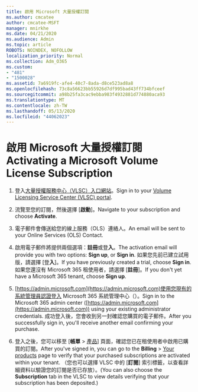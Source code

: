 ```yaml
---
title: 啟用 Microsoft 大量授權訂閱
ms.author: cmcatee
author: cmcatee-MSFT
manager: mnirkhe
ms.date: 04/21/2020
ms.audience: Admin
ms.topic: article
ROBOTS: NOINDEX, NOFOLLOW
localization_priority: Normal
ms.collection: Adm_O365
ms.custom:
- "481"
- "1500028"
ms.assetid: 7a6919fc-afe4-40c7-8ada-d8ce523ad8a8
ms.openlocfilehash: 73c8a56623bb55926d7df995bad43ff734bfceef
ms.sourcegitcommit: a98b25fa3cac9ebba983f4932881d774880aca93
ms.translationtype: MT
ms.contentlocale: zh-TW
ms.lasthandoff: 05/13/2020
ms.locfileid: "44062023"
---
```

# <a name="activating-a-microsoft-volume-license-subscription"></a><span data-ttu-id="d92f5-102">啟用 Microsoft 大量授權訂閱</span><span class="sxs-lookup"><span data-stu-id="d92f5-102">Activating a Microsoft Volume License Subscription</span></span>

1. <span data-ttu-id="d92f5-103">登入[大量授權服務中心（VLSC）入口網站](https://go.microsoft.com/fwlink/p/?LinkId=329762)。</span><span class="sxs-lookup"><span data-stu-id="d92f5-103">Sign in to your [Volume Licensing Service Center (VLSC) portal](https://go.microsoft.com/fwlink/p/?LinkId=329762).</span></span>

2. <span data-ttu-id="d92f5-104">流覽至您的訂閱，然後選擇 [**啟動**]。</span><span class="sxs-lookup"><span data-stu-id="d92f5-104">Navigate to your subscription and choose **Activate**.</span></span>

3. <span data-ttu-id="d92f5-105">電子郵件會傳送給您的線上服務（OLS）連絡人。</span><span class="sxs-lookup"><span data-stu-id="d92f5-105">An email will be sent to your Online Services (OLS) Contact.</span></span>

4. <span data-ttu-id="d92f5-106">啟用電子郵件將提供兩個選項：**註冊**或登**入**。</span><span class="sxs-lookup"><span data-stu-id="d92f5-106">The activation email will provide you with two options: **Sign up**, or **Sign in**.</span></span> <span data-ttu-id="d92f5-107">如果您先前已建立試用版，請選擇 [登**入**]。</span><span class="sxs-lookup"><span data-stu-id="d92f5-107">If you have previously created a trial, choose **Sign in**.</span></span> <span data-ttu-id="d92f5-108">如果您還沒有 Microsoft 365 租使用者，請選擇 [**註冊**]。</span><span class="sxs-lookup"><span data-stu-id="d92f5-108">If you don't yet have a Microsoft 365 tenant, choose **Sign up**.</span></span>

5. <span data-ttu-id="d92f5-109">[https://admin.microsoft.com](https://admin.microsoft.com)使用您現有的系統管理員認證登入 Microsoft 365 系統管理中心（）。</span><span class="sxs-lookup"><span data-stu-id="d92f5-109">Sign in to the Microsoft 365 admin center ([https://admin.microsoft.com](https://admin.microsoft.com)) using your existing administrator credentials.</span></span> <span data-ttu-id="d92f5-110">成功登入後，您會收到另一封確認您購買的電子郵件。</span><span class="sxs-lookup"><span data-stu-id="d92f5-110">After you successfully sign in, you'll receive another email confirming your purchase.</span></span>

6. <span data-ttu-id="d92f5-111">登入之後，您可以移至 [**帳單** \> [產品](https://go.microsoft.com/fwlink/p/?linkid=842054)] 頁面，確認您已在租使用者中啟用已購買的訂閱。</span><span class="sxs-lookup"><span data-stu-id="d92f5-111">After you've signed in, you can go to the **Billing** \> [Your products](https://go.microsoft.com/fwlink/p/?linkid=842054) page to verify that your purchased subscriptions are activated within your tenant.</span></span> <span data-ttu-id="d92f5-112">（您也可以選擇 VLSC 中的 [**訂閱**] 索引標籤，以查看詳細資料以驗證您的訂閱是否已存放）。</span><span class="sxs-lookup"><span data-stu-id="d92f5-112">(You can also choose the **Subscription** tab in the VLSC to view details verifying that your subscription has been deposited.)</span></span>
